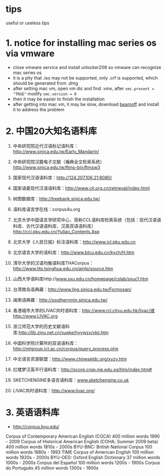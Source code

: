 # tips
useful or useless tips
# 1. notice for installing mac series os via vmware #
- close vmware service and install unlocker208 so vmware can recognize mac series os
- it is a pity that .iso may not be supported, only .crf is supported, which should be generated from .dmg
- after setting mac vm, open vm dic and find .vmx, after `smc.present = "TRUE"` modify `smc.version = 0`
- then it may be easier to finish the installation
- after getting into mac vm, it may be slow, download [beamoff](http://files.cnblogs.com/files/yipu/beamoff.zip) and install it to address the problem

# 2. 中国20大知名语料库 #
1. 中央研究院近代汉语标记语料库：http://www.sinica.edu.tw/Early_Mandarin/
2. 中央研究院汉籍电子文献（瀚典全文检索系统）http://www.sinica.edu.tw/ftms-bin/ftmsw3
3. 国家现代汉语语料库：http://124.207.106.21:8080/
4. 国家语委现代汉语语料库：http://www.clr.org.cn/retrieval/index.html
5. 树图数据库：http://treebank.sinica.edu.tw/
6. 语料库语言学在线：corpus4u.org
7. 北京大学中国语言学研究中心，简称CCL语料库检索系统（包括：现代汉语语料库、古代汉语语料库、汉英双语语料库）http://ccl.pku.edu.cn/Yuliao_Contents.Asp
8. 北京大学《人民日报》标注语料库：http://www.icl.pku.edu.cn
9. 北京语言大学的语料库：http://www.blcu.edu.cn/kych/H.htm
 
10. 清华大学的汉语均衡语料库THACorpus：http://www.lits.tsinghua.edu.cn/ainlp/source.htm
11. 山西大学语料库http://www.sxu.edu.cn/homepage/cslab/sxuc1.htm
12. 台湾南岛语典藏：http://www.ling.sinica.edu.tw/Formosan/
13. 闽南语典藏：http://southernmin.sinica.edu.tw/
14. 香港城市大学的LIVAC共时语料库：http://www.rcl.cityu.edu.hk/livac/或http://www.LIVAC.org
15. 浙江师范大学的历史文献语料库:http://lib.zjnu.net.cn/xueke/hyywzx/xkjj.htm
16. 中国科学院计算所的双语语料库：http://mtgroup.ict.ac.cn/corpus/query_process.php
17. 中文语言资源联盟：http://www.chineseldc.org/xyzy.htm
18. 红楼梦汉英平行语料库：http://score.crpp.nie.edu.sg/hlm/index.htm#
19. SKETCHENGINE多语言语料库：www.sketchengine.co.uk
20. LIVAC共时语料库：http://www.livac.org/

# 3. 英语语料库 #
- http://corpus.byu.edu/

Corpus of Contemporary American English (COCA)	400 million words	1990 - 2009
Corpus of Historical American English (COHA; Summer 2009 beta)	400 million words	1810s - 2000s
BYU-BNC: British National Corpus	100 million words	1980s - 1993
TIME Corpus of American English	100 million words	1920s - 2000s
BYU-OED: Oxford English Dictionary	37 million words	1000s - 2000s
Corpus del Español	100 million words	1200s - 1900s
Corpus do Português	45 million words	1300s - 1900s

